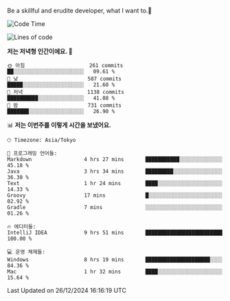 Be a skillful and erudite developer, what I want to.👶

<!--START_SECTION:waka-->
![Code Time](http://img.shields.io/badge/Code%20Time-1%2C483%20hrs%2059%20mins-blue)

![Lines of code](https://img.shields.io/badge/%EC%A0%80%EB%8A%94%20%EC%97%AC%ED%83%9C%EA%B9%8C%EC%A7%80%20-918.3%20thousand%20%EC%A4%84%EC%9D%98%20%EC%BD%94%EB%93%9C%EB%A5%BC%20%EC%9E%91%EC%84%B1%ED%96%88%EC%96%B4%EC%9A%94.-blue)

**저는 저녁형 인간이에요. 🦉** 

```text
🌞 아침                     261 commits         ██░░░░░░░░░░░░░░░░░░░░░░░   09.61 % 
🌆 낮　                     587 commits         █████░░░░░░░░░░░░░░░░░░░░   21.60 % 
🌃 저녁                     1138 commits        ██████████░░░░░░░░░░░░░░░   41.88 % 
🌙 밤　                     731 commits         ███████░░░░░░░░░░░░░░░░░░   26.90 % 
```


📊 **저는 이번주를 이렇게 시간을 보냈어요.** 

```text
🕑︎ Timezone: Asia/Tokyo

💬 프로그래밍 언어들: 
Markdown                 4 hrs 27 mins       ███████████░░░░░░░░░░░░░░   45.18 % 
Java                     3 hrs 34 mins       █████████░░░░░░░░░░░░░░░░   36.30 % 
Text                     1 hr 24 mins        ████░░░░░░░░░░░░░░░░░░░░░   14.33 % 
Groovy                   17 mins             █░░░░░░░░░░░░░░░░░░░░░░░░   02.92 % 
Gradle                   7 mins              ░░░░░░░░░░░░░░░░░░░░░░░░░   01.26 % 

🔥 에디터들: 
IntelliJ IDEA            9 hrs 51 mins       █████████████████████████   100.00 % 

💻 운영 체제들: 
Windows                  8 hrs 19 mins       █████████████████████░░░░   84.36 % 
Mac                      1 hr 32 mins        ████░░░░░░░░░░░░░░░░░░░░░   15.64 % 
```


 Last Updated on 26/12/2024 16:16:19 UTC
<!--END_SECTION:waka-->
